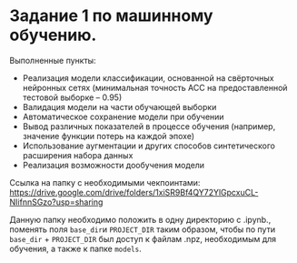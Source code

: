 # Задание 1 по машинному обучению.

Выполненные пункты:
- Реализация модели классификации, основанной на свёрточных нейронных сетях (минимальная точность ACC на предоставленной тестовой выборке – 0.95)
- Валидация модели на части обучающей выборки
- Автоматическое сохранение модели при обучении
- Вывод различных показателей в процессе обучения (например, значение функции потерь на каждой эпохе)
- Использование аугментации и других способов синтетического расширения набора данных
- Реализация возможности дообучения модели

Ссылка на папку с необходимыми чекпоинтами: https://drive.google.com/drive/folders/1xiSR9Bf4QY72YlGpcxuCL-NIifnnSGzo?usp=sharing

Данную папку необходимо положить в одну директорию с .ipynb., поменять поля `base_dir`и `PROJECT_DIR` таким образом, чтобы по пути `base_dir` + `PROJECT_DIR` был доступ к файлам .npz, необходимым для обучения, а также к папке `models`.
